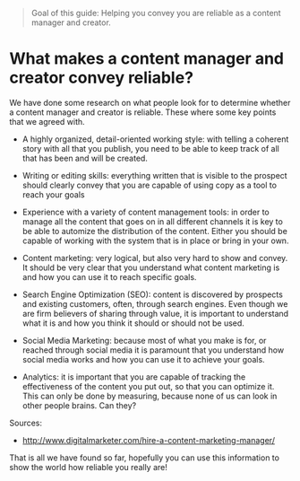 > Goal of this guide: Helping you convey you are reliable as a content manager and creator.

# What makes a content manager and creator convey reliable?

We have done some research on what people look for to determine whether a content manager and creator is reliable. These where some key points that we agreed with.

* A highly organized, detail-oriented working style: with telling a coherent story with all that you publish, you need to be able to keep track of all that has been and will be created.

* Writing or editing skills: everything written that is visible to the prospect should clearly convey that you are capable of using copy as a tool to reach your goals

* Experience with a variety of content management tools: in order to manage all the content that goes on in all different channels it is key to be able to automize the distribution of the content. Either you should be capable of working with the system that is in place or bring in your own.  

* Content marketing: very logical, but also very hard to show and convey. It should be very clear that you understand what content marketing is and how you can use it to reach specific goals.

* Search Engine Optimization (SEO): content is discovered by prospects and existing customers, often, through search engines. Even though we are firm believers of sharing through value, it is important to understand what it is and how you think it should or should not be used.

* Social Media Marketing: because most of what you make is for, or reached through social media it is paramount that you understand how social media works and how you can use it to achieve your goals.

* Analytics: it is important that you are capable of tracking the effectiveness of the content you put out, so that you can optimize it. This can only be done by measuring, because none of us can look in other people brains. Can they?

Sources:
* http://www.digitalmarketer.com/hire-a-content-marketing-manager/

That is all we have found so far, hopefully you can use this information to show the world how reliable you really are!
